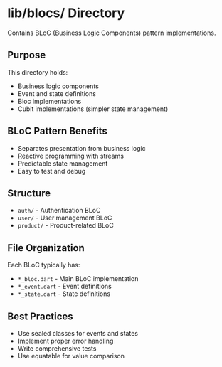 # lib/blocs/ Directory

Contains BLoC (Business Logic Components) pattern implementations.

## Purpose

This directory holds:
- Business logic components
- Event and state definitions
- Bloc implementations
- Cubit implementations (simpler state management)

## BLoC Pattern Benefits

- Separates presentation from business logic
- Reactive programming with streams
- Predictable state management
- Easy to test and debug

## Structure

- `auth/` - Authentication BLoC
- `user/` - User management BLoC
- `product/` - Product-related BLoC

## File Organization

Each BLoC typically has:
- `*_bloc.dart` - Main BLoC implementation
- `*_event.dart` - Event definitions
- `*_state.dart` - State definitions

## Best Practices

- Use sealed classes for events and states
- Implement proper error handling
- Write comprehensive tests
- Use equatable for value comparison